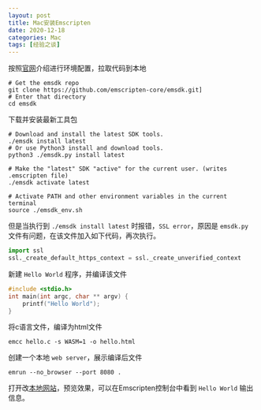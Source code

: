 ```yaml
---
layout: post
title: Mac安装Emscripten
date: 2020-12-18
categories: Mac
tags: [经验之谈]
---
```


按照[官网](https://emscripten.org/docs/getting_started/downloads.html])介绍进行环境配置，拉取代码到本地

```shell
# Get the emsdk repo
git clone https://github.com/emscripten-core/emsdk.git]
# Enter that directory
cd emsdk
```

下载并安装最新工具包

```shell
# Download and install the latest SDK tools.
./emsdk install latest
# Or use Python3 install and download tools.
python3 ./emsdk.py install latest

# Make the "latest" SDK "active" for the current user. (writes .emscripten file)
./emsdk activate latest

# Activate PATH and other environment variables in the current terminal
source ./emsdk_env.sh
```

但是当执行到  `./emsdk install latest` 时报错，`SSL error`，原因是 `emsdk.py` 文件有问题，在该文件加入如下代码，再次执行。

```python
import ssl
ssl._create_default_https_context = ssl._create_unverified_context
```

新建  `Hello World` 程序，并编译该文件

```c
#include <stdio.h>
int main(int argc, char ** argv) {
	printf("Hello World"); 
}
```

将c语言文件，编译为html文件

```shell
emcc hello.c -s WASM=1 -o hello.html
```

创建一个本地 `web server`，展示编译后文件

```shell
emrun --no_browser --port 8080 .
```

打开改[本地网站](http://localhost:8080/hello.html)，预览效果，可以在Emscripten控制台中看到  `Hello World` 输出信息。

